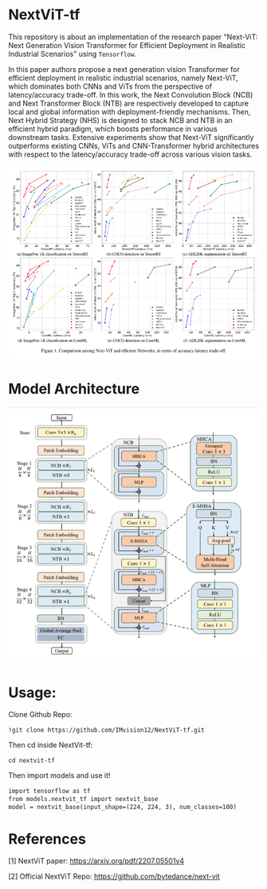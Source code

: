 # NextViT-tf

This repository is about an implementation of the research paper "Next-ViT: Next Generation Vision Transformer for Efficient Deployment in
Realistic Industrial Scenarios" using `Tensorflow`.

In this paper authors propose a next generation vision Transformer for efficient deployment in realistic industrial scenarios, namely Next-ViT, which dominates both CNNs and ViTs from the perspective of latency/accuracy trade-off. In this work, the Next Convolution Block (NCB) and Next Transformer Block (NTB) are respectively developed to capture local and global information with deployment-friendly mechanisms. Then, Next Hybrid Strategy (NHS) is designed to stack NCB and NTB in an efficient hybrid paradigm, which boosts performance in various downstream tasks. Extensive experiments show that Next-ViT significantly outperforms existing CNNs, ViTs and CNN-Transformer hybrid architectures with respect to the latency/accuracy trade-off across various vision tasks.

<p align="center">
  <img src="https://github.com/IMvision12/NextViT-tf/blob/main/img/img1.png" title="graph">
</p>

# Model Architecture

<p align="center">
  <img src="https://github.com/IMvision12/NextViT-tf/blob/main/img/img2.png" title="arch">
</p>

# Usage:

Clone Github Repo: 
```
!git clone https://github.com/IMvision12/NextViT-tf.git
```
Then cd inside NextVit-tf:
```
cd nextvit-tf
```
Then import models and use it!
```
import tensorflow as tf
from models.nextvit_tf import nextvit_base
model = nextvit_base(input_shape=(224, 224, 3), num_classes=100)
```

# References

[1] NextViT paper: https://arxiv.org/pdf/2207.05501v4

[2] Official NextViT Repo: https://github.com/bytedance/next-vit
